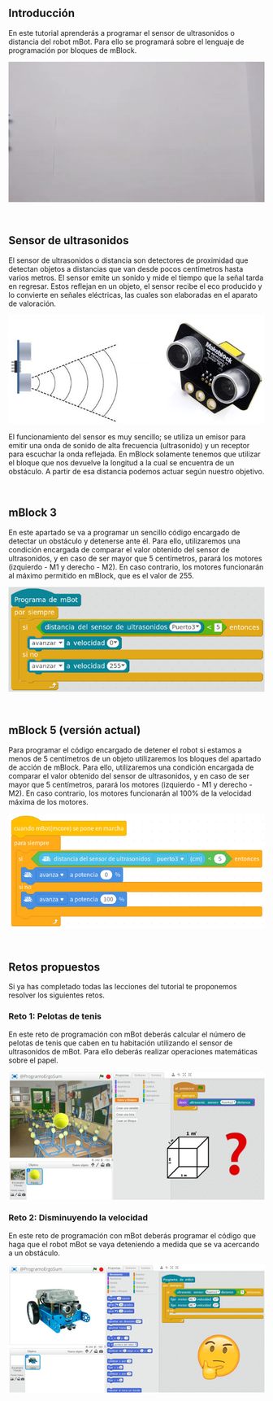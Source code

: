 ## Introducción

En este tutorial aprenderás a programar el sensor de ultrasonidos o distancia del robot mBot. Para ello se programará sobre el lenguaje de programación por bloques de mBlock.

![](img/preview.gif "Sensor de ultrasonidos en mBot")



<br />



## Sensor de ultrasonidos

El sensor de ultrasonidos o distancia son detectores de proximidad que detectan objetos a distancias que van desde pocos centímetros hasta varios metros. El sensor emite un sonido y mide el tiempo que la señal tarda en regresar. Estos reflejan en un objeto, el sensor recibe el eco producido y lo convierte en señales eléctricas, las cuales son elaboradas en el aparato de valoración.

![](img/ultrasonidos.jpg "Sensor de ultrasonidos")

El funcionamiento del sensor es muy sencillo; se utiliza un emisor para emitir una onda de sonido de alta frecuencia (ultrasonido) y un receptor para escuchar la onda reflejada. En mBlock solamente tenemos que utilizar el bloque que nos devuelve la longitud a la cual se encuentra de un obstáculo. A partir de esa distancia podemos actuar según nuestro objetivo.



<br />



## mBlock 3

En este apartado se va a programar un sencillo código encargado de detectar un obstáculo y detenerse ante él. Para ello, utilizaremos una condición encargada de comparar el valor obtenido del sensor de ultrasonidos, y en caso de ser mayor que 5 centímetros, parará los motores (izquierdo - M1 y derecho - M2). En caso contrario, los motores funcionarán al máximo permitido en mBlock, que es el valor de 255.

![](img/mblock-3-codigo-ultrasonidos.jpg "Programación en mBlock 3")



<br />



## mBlock 5 (versión actual)

Para programar el código encargado de detener el robot si estamos a menos de 5 centímetros de un objeto utilizaremos los bloques del apartado de acción de mBlock. Para ello, utilizaremos una condición encargada de comparar el valor obtenido del sensor de ultrasonidos, y en caso de ser mayor que 5 centímetros, parará los motores (izquierdo - M1 y derecho - M2). En caso contrario, los motores funcionarán al 100% de la velocidad máxima de los motores.

![](img/mblock-5-codigo-ultrasonidos.jpg "Programación en mBlock 5")



<br />



## Retos propuestos

Si ya has completado todas las lecciones del tutorial te proponemos resolver los siguientes retos.

### Reto 1: Pelotas de tenis

En este reto de programación con mBot deberás calcular el número de pelotas de tenis que caben en tu habitación utilizando el sensor de ultrasonidos de mBot. Para ello deberás realizar operaciones matemáticas sobre el papel.

![](img/reto-1.jpg "Reto 1: Pelotas de tenis")

### Reto 2: Disminuyendo la velocidad

En este reto de programación con mBot deberás programar el código que haga que el robot mBot se vaya deteniendo a medida que se va acercando a un obstáculo.

![](img/reto-2.jpg "Reto 2: Disminuyendo la velocidad")
